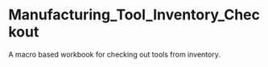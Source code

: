 # Manufacturing_Tool_Inventory_Checkout
A macro based workbook for checking out tools from inventory.
